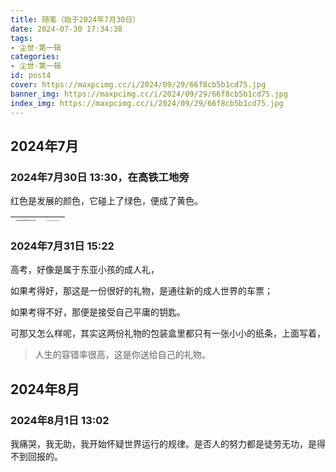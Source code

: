 ```yaml
---
title: 随笔（始于2024年7月30日）
date: 2024-07-30 17:34:38
tags:
- 尘世·第一辑
categories:
- 尘世·第一辑
id: post4
cover: https://maxpcimg.cc/i/2024/09/29/66f8cb5b1cd75.jpg
banner_img: https://maxpcimg.cc/i/2024/09/29/66f8cb5b1cd75.jpg
index_img: https://maxpcimg.cc/i/2024/09/29/66f8cb5b1cd75.jpg
---
```


## 2024年7月



### 2024年7月30日 13:30，在高铁工地旁

红色是发展的颜色，它碰上了绿色，便成了黄色。

| <img src="https://img.picgo.net/2024/07/30/dc9b3df0e6099282905487e0214c9fbbcbe3d9651597417.jpg" alt="dc9b3df0e6099282905487e0214c9fb" style="zoom:10%;" /> | <img src="https://img.picgo.net/2024/07/30/e293d483d8b907917f584e236158d014bf529bb7b874cac.jpg" alt="e293d483d8b907917f584e236158d01" style="zoom:7%;" /> |
| :----------------------------------------------------------- | ------------------------------------------------------------ |



### 2024年7月31日 15:22

高考，好像是属于东亚小孩的成人礼，

如果考得好，那这是一份很好的礼物，是通往新的成人世界的车票；

如果考得不好，那便是接受自己平庸的钥匙。

可那又怎么样呢，其实这两份礼物的包装盒里都只有一张小小的纸条，上面写着，

> 人生的容错率很高，这是你送给自己的礼物。



## 2024年8月



### 2024年8月1日 13:02

我痛哭，我无助，我开始怀疑世界运行的规律。是否人的努力都是徒劳无功，是得不到回报的。
